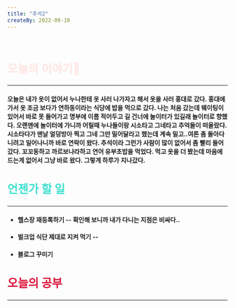 ```yaml
---
title: "추석2"
createBy: 2022-09-10
---
```



<br>

<h2 style="font-size:26px; color:#ffe4e1 ">오늘의 이야기🧧</h2>

--- 
#### 오늘은 내가 옷이 없어서 누나한테 옷 사러 나가자고 해서 옷을 사러 홍대로 갔다. 홍대에 가서 옷 조금 보다가 연하동이라는 식당에 밥을 먹으로 갔다. 나는 처음 갔는데 웨이팅이 있어서 바로 못 들어가고 명부에 이름 적어두고 길 건너에 놀이터가 있길래 놀이터로 향했다. 오랜멘에 놀이터에 가니까 어릴때 누나들이랑 시소타고 그네타고 추억들이 떠올랐다. 시소타다가 맨날 얼덩방아 찍고 그네 그만 밀어달라고 했는데 계속 밀고..여튼 좀 돌아다니려고 일어나니까 바로 연락이 왔다. 추석이라 그런가 사람이 많이 없어서 좀 빨리 들어갔다. 꼬꼬동하고 까르보나라하고 연어 유부초밥을 먹었다. 먹고 옷을 더 봤는데 마음에 드는게 없어서 그냥 바로 왔다. 그렇게 하루가 지나갔다.
<!-- 처음 서울로 전학 왔을 때 나는 적응을 도시라는 괴리감 때문인지 아님 내가 전학 첫 날부터 맨 뒤에서 폰 하고 자고 그래서 인지 모르겠지만 적응을 잘 못했다. 대충 그렇게 시간이 계속 흘렀고 밥 먹을 친구도 없어서 밥도 안먹고 쉬는 시간에는 업드려 있고 수업시간에도 업드려 있었다. 가족들도 많이 걱정했다. 옛날에는 맨날 친구들이랑 놀러다니고 집에오면 싱글벙글 웃던 얘가 집에 와서는 맨날 울상이고 그때 아빠가 내가 집에만 박혀 있으니까 휴가쓰고 맨날 나 데리고 서울 구경 시켜준다고 돌아다니고 놀러다니고 그때마다 아빠가 아들이랑 놀러다녀서 좋다고 했다. 지금 생각하면 너무 감사하고 존경스럽다. 아빠 말대로 시간이 지나니까 반 친구들이랑 조금씩 친해졌다.  -->



<h2 style="font-size:26px; color:#40e0d0">언젠가 할 일</h2>

---
- #### 헬스장 재등록하기 -- 확인해 보니까 내가 다니는 지점은 비싸다..
- #### 벌크업 식단 제대로 지켜 먹기 -- 
- #### 블로그 꾸미기

<h2 style="font-size:26px; color:#dc143c ">오늘의 공부</h2>


---

#### 
#### 

